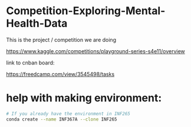 # Competition-Exploring-Mental-Health-Data


This is the project / competition we are doing

https://www.kaggle.com/competitions/playground-series-s4e11/overview

link to cnban board:

https://freedcamp.com/view/3545498/tasks

# help with making environment:

````bash
# If you already have the environment in INF265
conda create --name INF367A --clone INF265
````
